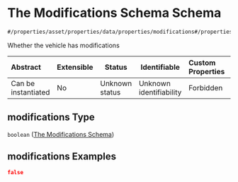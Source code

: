 # The Modifications Schema Schema

```txt
#/properties/asset/properties/data/properties/modifications#/properties/asset/properties/data/properties/modifications
```

Whether the vehicle has modifications


| Abstract            | Extensible | Status         | Identifiable            | Custom Properties | Additional Properties | Access Restrictions | Defined In                                                                                          |
| :------------------ | ---------- | -------------- | ----------------------- | :---------------- | --------------------- | ------------------- | --------------------------------------------------------------------------------------------------- |
| Can be instantiated | No         | Unknown status | Unknown identifiability | Forbidden         | Allowed               | none                | [policy_transaction.schema.json\*](../../out/policy_transaction.schema.json "open original schema") |

## modifications Type

`boolean` ([The Modifications Schema](policy_transaction-properties-the-asset-schema-properties-the-asset-data-schema-properties-the-modifications-schema.md))

## modifications Examples

```json
false
```
